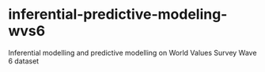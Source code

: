 # inferential-predictive-modeling-wvs6
Inferential modelling and predictive modelling on World Values Survey Wave 6 dataset
